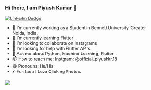 ### Hi there, I am Piyush Kumar 👋

[![Linkedin Badge](https://img.shields.io/badge/-Piyush_Kumar-blue?style=flat-square&logo=Linkedin&logoColor=white&link=https://www.linkedin.com/in/piyush-kumar-a883731b9//)](https://www.linkedin.com/in/piyush-kumar-a883731b9/)

- 🔭 I’m currently working as a Student in Bennett University, Greater Noida, India.
- 🌱 I’m currently learning Flutter
- 👯 I’m looking to collaborate on Instagrams
- 🤔 I’m looking for help with Flutter API's
- 💬 Ask me about Python, Machine Learning, Flutter
- 📫 How to reach me: Instgram: @official_piyushkr.18
- 😄 Pronouns: He/His
- ⚡ Fun fact: I Love Clicking Photos.

<img src = "https://github-readme-stats.vercel.app/api?username=PiyushKumar-18-AI&&show_icons=true&title_color=ffffff&icon_color=bb2acf&text_color=daf7dc&bg_color=151515">
